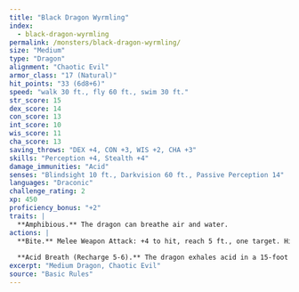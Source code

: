 ```yaml
---
title: "Black Dragon Wyrmling"
index:
  - black-dragon-wyrmling
permalink: /monsters/black-dragon-wyrmling/
size: "Medium"
type: "Dragon"
alignment: "Chaotic Evil"
armor_class: "17 (Natural)"
hit_points: "33 (6d8+6)"
speed: "walk 30 ft., fly 60 ft., swim 30 ft."
str_score: 15
dex_score: 14
con_score: 13
int_score: 10
wis_score: 11
cha_score: 13
saving_throws: "DEX +4, CON +3, WIS +2, CHA +3"
skills: "Perception +4, Stealth +4"
damage_immunities: "Acid"
senses: "Blindsight 10 ft., Darkvision 60 ft., Passive Perception 14"
languages: "Draconic"
challenge_rating: 2
xp: 450
proficiency_bonus: "+2"
traits: |
  **Amphibious.** The dragon can breathe air and water.
actions: |
  **Bite.** Melee Weapon Attack: +4 to hit, reach 5 ft., one target. Hit: 7 (1d10 + 2) piercing damage plus 2 (1d4) acid damage.
  
  **Acid Breath (Recharge 5-6).** The dragon exhales acid in a 15-foot line that is 5 feet wide. Each creature in that line must make a DC 11 Dexterity saving throw, taking 22 (Sd8) acid damage on a failed save, or half as much damage on a successful one.  
excerpt: "Medium Dragon, Chaotic Evil"
source: "Basic Rules"
---
```

